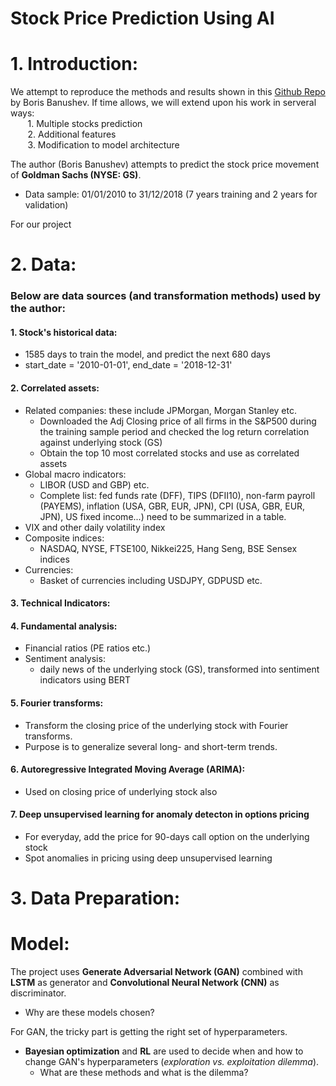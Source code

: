 # Stock Price Prediction Using AI


# 1. Introduction: <a class="anchor" id="introduction"></a>

We attempt to reproduce the methods and results shown in this [Github Repo](https://github.com/borisbanushev/stockpredictionai) by Boris Banushev. If time allows, we will extend upon his work in serveral ways:  
&nbsp;&nbsp;&nbsp;&nbsp;&nbsp;&nbsp; 1. Multiple stocks prediction  
&nbsp;&nbsp;&nbsp;&nbsp;&nbsp;&nbsp; 2. Additional features  
&nbsp;&nbsp;&nbsp;&nbsp;&nbsp;&nbsp; 3. Modification to model architecture  

The author (Boris Banushev) attempts to predict the stock price movement of **Goldman Sachs (NYSE: GS)**. 
- Data sample: 01/01/2010 to 31/12/2018 (7 years training and 2 years for validation)

For our project


# 2. Data: <a class="anchor" id="thedata"></a>

### Below are data sources (and transformation methods) used by the author:
#### 1. Stock's historical data:
   - 1585 days to train the model, and predict the next 680 days
   - start_date = '2010-01-01', end_date = '2018-12-31'
#### 2. Correlated assets:
   - Related companies: these include JPMorgan, Morgan Stanley etc.
       - Downloaded the Adj Closing price of all firms in the S&P500 during the training sample period and checked the log return correlation against underlying stock (GS)
       - Obtain the top 10 most correlated stocks and use as correlated assets
   - Global macro indicators:
       - LIBOR (USD and GBP) etc.
       - Complete list: fed funds rate (DFF), TIPS (DFII10), non-farm payroll (PAYEMS), inflation (USA, GBR, EUR, JPN), CPI (USA, GBR, EUR, JPN), US fixed income...) need to be summarized in a table. 
   - VIX and other daily volatility index
   - Composite indices:
       - NASDAQ, NYSE, FTSE100, Nikkei225, Hang Seng, BSE Sensex indices
   - Currencies: 
       - Basket of currencies including USDJPY, GDPUSD etc.
#### 3. Technical Indicators:

#### 4. Fundamental analysis:
- Financial ratios (PE ratios etc.)
- Sentiment analysis: 
    - daily news of the underlying stock (GS), transformed into sentiment indicators using BERT
#### 5. Fourier transforms:
- Transform the closing price of the underlying stock with Fourier transforms.
- Purpose is to generalize several long- and short-term trends.
#### 6. Autoregressive Integrated Moving Average (ARIMA):
- Used on closing price of underlying stock also
#### 7. Deep unsupervised learning for anomaly detecton in options pricing
- For everyday, add the price for 90-days call option on the underlying stock
- Spot anomalies in pricing using deep unsupervised learning




# 3. Data Preparation: <a class="anchor" id="dataprep"></a>



# Model: <a class="anchor" id="model"></a>
The project uses **Generate Adversarial Network (GAN)** combined with **LSTM** as generator and **Convolutional Neural Network (CNN)** as discriminator. 
- Why are these models chosen?

For GAN, the tricky part is getting the right set of hyperparameters.
- **Bayesian optimization** and **RL** are used to decide when and how to change GAN's hyperparameters (*exploration vs. exploitation dilemma*).
    - What are these methods and what is the dilemma?
